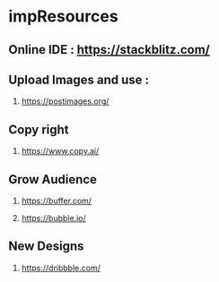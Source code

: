 # impResources

## Online IDE : https://stackblitz.com/

## Upload Images and use :

1) https://postimages.org/

## Copy right

1) https://www.copy.ai/

## Grow Audience 

1) https://buffer.com/

2) https://bubble.io/

## New Designs

1) https://dribbble.com/
